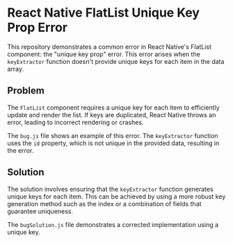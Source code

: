 # React Native FlatList Unique Key Prop Error

This repository demonstrates a common error in React Native's FlatList component: the "unique key prop" error.  This error arises when the `keyExtractor` function doesn't provide unique keys for each item in the data array.

## Problem

The `FlatList` component requires a unique key for each item to efficiently update and render the list. If keys are duplicated, React Native throws an error, leading to incorrect rendering or crashes.

The `bug.js` file shows an example of this error. The `keyExtractor` function uses the `id` property, which is not unique in the provided data, resulting in the error.

## Solution

The solution involves ensuring that the `keyExtractor` function generates unique keys for each item.  This can be achieved by using a more robust key generation method such as the index or a combination of fields that guarantee uniqueness.

The `bugSolution.js` file demonstrates a corrected implementation using a unique key.